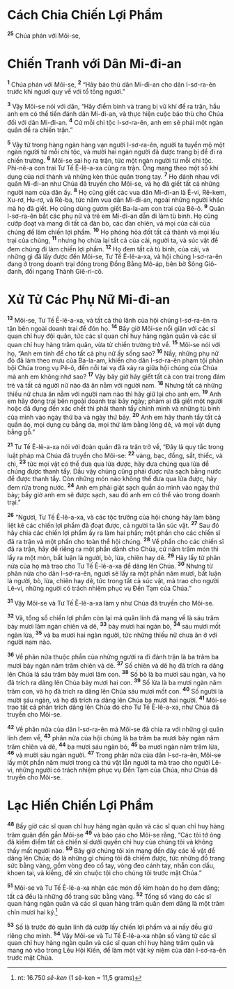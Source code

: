 # Cách Chia Chiến Lợi Phẩm
<sup><b>25</b></sup> Chúa phán với Môi-se, 
# Chiến Tranh với Dân Mi-đi-an
<sup><b>1</b></sup> Chúa phán với Môi-se, <sup><b>2</b></sup> “Hãy báo thù dân Mi-đi-an cho dân I-sơ-ra-ên trước khi ngươi quy về với tổ tông ngươi.”

<sup><b>3</b></sup> Vậy Môi-se nói với dân, “Hãy điểm binh và trang bị vũ khí để ra trận, hầu anh em có thể tiến đánh dân Mi-đi-an, và thực hiện cuộc báo thù cho Chúa đối với dân Mi-đi-an. <sup><b>4</b></sup> Cứ mỗi chi tộc I-sơ-ra-ên, anh em sẽ phái một ngàn quân để ra chiến trận.”

<sup><b>5</b></sup> Vậy từ trong hàng ngàn hàng vạn người I-sơ-ra-ên, người ta tuyển mộ một ngàn người từ mỗi chi tộc, và mười hai ngàn người đã được trang bị để đi ra chiến trường. <sup><b>6</b></sup> Môi-se sai họ ra trận, tức một ngàn người từ mỗi chi tộc. Phi-nê-a con trai Tư Tế Ê-lê-a-xa cũng ra trận. Ông mang theo một số khí dụng của nơi thánh và những kèn thúc quân trong tay. <sup><b>7</b></sup> Họ đánh nhau với quân Mi-đi-an như Chúa đã truyền cho Môi-se, và họ đã giết tất cả những người nam của dân ấy. <sup><b>8</b></sup> Họ cũng giết các vua dân Mi-đi-an là Ê-vi, Rê-kem, Xu-rơ, Hu-rơ, và Rê-ba, tức năm vua dân Mi-đi-an, ngoài những người khác mà họ đã giết. Họ cũng dùng gươm giết Ba-la-am con trai của Bê-ô. <sup><b>9</b></sup> Quân I-sơ-ra-ên bắt các phụ nữ và trẻ em Mi-đi-an dẫn đi làm tù binh. Họ cũng cướp đoạt và mang đi tất cả đàn bò, các đàn chiên, và mọi của cải của chúng để làm chiến lợi phẩm. <sup><b>10</b></sup> Họ phóng hỏa đốt tất cả thành và mọi lều trại của chúng, <sup><b>11</b></sup> nhưng họ chừa lại tất cả của cải, người ta, và súc vật để đem chúng đi làm chiến lợi phẩm. <sup><b>12</b></sup> Họ đem tất cả tù binh, của cải, và những gì đã lấy được đến Môi-se, Tư Tế Ê-lê-a-xa, và hội chúng I-sơ-ra-ên đang ở trong doanh trại đóng trong Ðồng Bằng Mô-áp, bên bờ Sông Giô-đanh, đối ngang Thành Giê-ri-cô.


# Xử Tử Các Phụ Nữ Mi-đi-an
<sup><b>13</b></sup> Môi-se, Tư Tế Ê-lê-a-xa, và tất cả thủ lãnh của hội chúng I-sơ-ra-ên ra tận bên ngoài doanh trại để đón họ. <sup><b>14</b></sup> Bấy giờ Môi-se nổi giận với các sĩ quan chỉ huy đội quân, tức các sĩ quan chỉ huy hàng ngàn quân và các sĩ quan chỉ huy hàng trăm quân, vừa từ chiến trường trở về. <sup><b>15</b></sup> Môi-se nói với họ, “Anh em tính để cho tất cả phụ nữ ấy sống sao? <sup><b>16</b></sup> Nầy, những phụ nữ đó đã làm theo mưu của Ba-la-am, khiến cho dân I-sơ-ra-ên phạm tội phản bội Chúa trong vụ Pê-ô, đến nỗi tai vạ đã xảy ra giữa hội chúng của Chúa mà anh em không nhớ sao? <sup><b>17</b></sup> Vậy bây giờ hãy giết tất cả con trai trong đám trẻ và tất cả người nữ nào đã ăn nằm với người nam. <sup><b>18</b></sup> Nhưng tất cả những thiếu nữ chưa ăn nằm với người nam nào thì hãy giữ lại cho anh em. <sup><b>19</b></sup> Anh em hãy đóng trại bên ngoài doanh trại bảy ngày; phàm ai đã giết một người hoặc đã đụng đến xác chết thì phải thanh tẩy chính mình và những tù binh của mình vào ngày thứ ba và ngày thứ bảy. <sup><b>20</b></sup> Anh em hãy thanh tẩy tất cả quần áo, mọi dụng cụ bằng da, mọi thứ làm bằng lông dê, và mọi vật dụng bằng gỗ.”

<sup><b>21</b></sup> Tư Tế Ê-lê-a-xa nói với đoàn quân đã ra trận trở về, “Ðây là quy tắc trong luật pháp mà Chúa đã truyền cho Môi-se: <sup><b>22</b></sup> vàng, bạc, đồng, sắt, thiếc, và chì, <sup><b>23</b></sup> tức mọi vật có thể đưa qua lửa được, hãy đưa chúng qua lửa để chúng được thanh tẩy. Dầu vậy chúng cũng phải được rửa sạch bằng nước để được thanh tẩy. Còn những món nào không thể đưa qua lửa được, hãy đem rửa trong nước. <sup><b>24</b></sup> Anh em phải giặt sạch quần áo mình vào ngày thứ bảy; bấy giờ anh em sẽ được sạch, sau đó anh em có thể vào trong doanh trại.”

<sup><b>26</b></sup> “Ngươi, Tư Tế Ê-lê-a-xa, và các tộc trưởng của hội chúng hãy làm bảng liệt kê các chiến lợi phẩm đã đoạt được, cả người ta lẫn súc vật. <sup><b>27</b></sup> Sau đó hãy chia các chiến lợi phẩm ấy ra làm hai phần; một phần cho các chiến sĩ đã ra trận và một phần cho toàn thể hội chúng. <sup><b>28</b></sup> Về phần cho các chiến sĩ đã ra trận, hãy để riêng ra một phần dành cho Chúa, cứ năm trăm món thì lấy ra một món, bất luận là người, bò, lừa, chiên hay dê. <sup><b>29</b></sup> Hãy lấy từ phân nửa của họ mà trao cho Tư Tế Ê-lê-a-xa để dâng lên Chúa. <sup><b>30</b></sup> Nhưng từ phân nửa cho dân I-sơ-ra-ên, ngươi sẽ lấy ra một phần năm mươi, bất luận là người, bò, lừa, chiên hay dê, tức trong tất cả súc vật, mà trao cho người Lê-vi, những người có trách nhiệm phục vụ Ðền Tạm của Chúa.”

<sup><b>31</b></sup> Vậy Môi-se và Tư Tế Ê-lê-a-xa làm y như Chúa đã truyền cho Môi-se.

<sup><b>32</b></sup> Vả, tổng số chiến lợi phẩm còn lại mà quân lính đã mang về là sáu trăm bảy mươi lăm ngàn chiên và dê, <sup><b>33</b></sup> bảy mươi hai ngàn bò, <sup><b>34</b></sup> sáu mươi mốt ngàn lừa, <sup><b>35</b></sup> và ba mươi hai ngàn người, tức những thiếu nữ chưa ăn ở với người nam nào.

<sup><b>36</b></sup> Về phân nửa thuộc phần của những người ra đi đánh trận là ba trăm ba mươi bảy ngàn năm trăm chiên và dê. <sup><b>37</b></sup> Số chiên và dê họ đã trích ra dâng lên Chúa là sáu trăm bảy mươi lăm con. <sup><b>38</b></sup> Số bò là ba mươi sáu ngàn, và họ đã trích ra dâng lên Chúa bảy mươi hai con. <sup><b>39</b></sup> Số lừa là ba mươi ngàn năm trăm con, và họ đã trích ra dâng lên Chúa sáu mươi mốt con. <sup><b>40</b></sup> Số người là mười sáu ngàn, và họ đã trích ra dâng lên Chúa ba mươi hai người. <sup><b>41</b></sup> Môi-se trao tất cả phần trích dâng lên Chúa đó cho Tư Tế Ê-lê-a-xa, như Chúa đã truyền cho Môi-se.

<sup><b>42</b></sup> Về phân nửa của dân I-sơ-ra-ên mà Môi-se đã chia ra với những gì quân lính đem về, <sup><b>43</b></sup> phân nửa của hội chúng là ba trăm ba mươi bảy ngàn năm trăm chiên và dê, <sup><b>44</b></sup> ba mươi sáu ngàn bò, <sup><b>45</b></sup> ba mươi ngàn năm trăm lừa, <sup><b>46</b></sup> và mười sáu ngàn người. <sup><b>47</b></sup> Trong phân nửa của dân I-sơ-ra-ên, Môi-se lấy một phần năm mươi trong cả thú vật lẫn người ta mà trao cho người Lê-vi, những người có trách nhiệm phục vụ Ðền Tạm của Chúa, như Chúa đã truyền cho Môi-se.


# Lạc Hiến Chiến Lợi Phẩm
<sup><b>48</b></sup> Bấy giờ các sĩ quan chỉ huy hàng ngàn quân và các sĩ quan chỉ huy hàng trăm quân đến gần Môi-se <sup><b>49</b></sup> và báo cáo cho Môi-se rằng, “Các tôi tớ ông đã kiểm điểm tất cả chiến sĩ dưới quyền chỉ huy của chúng tôi và không thấy mất người nào. <sup><b>50</b></sup> Bây giờ chúng tôi xin mang đến đây các lễ vật để dâng lên Chúa; đó là những gì chúng tôi đã chiếm được, tức những đồ trang sức bằng vàng, gồm vòng đeo cổ tay, vòng đeo cánh tay, nhẫn con dấu, khoen tai, và kiềng, để xin chuộc tội cho chúng tôi trước mặt Chúa.”

<sup><b>51</b></sup> Môi-se và Tư Tế Ê-lê-a-xa nhận các món đồ kim hoàn do họ đem dâng; tất cả đều là những đồ trang sức bằng vàng. <sup><b>52</b></sup> Tổng số vàng do các sĩ quan hàng ngàn quân và các sĩ quan hàng trăm quân đem dâng là một trăm chín mươi hai ký.[^1-dfff4076-d91c-4bc7-be1c-c1ac9bc50b6e]

<sup><b>53</b></sup> Số là trước đó quân lính đã cướp lấy chiến lợi phẩm và ai nấy đều giữ riêng cho mình. <sup><b>54</b></sup> Vậy Môi-se và Tư Tế Ê-lê-a-xa nhận số vàng từ các sĩ quan chỉ huy hàng ngàn quân và các sĩ quan chỉ huy hàng trăm quân và mang nó vào trong Lều Hội Kiến, để làm một vật kỷ niệm của dân I-sơ-ra-ên trước mặt Chúa.

[^1-dfff4076-d91c-4bc7-be1c-c1ac9bc50b6e]: nt: 16.750 *sê-ken* (1 sê-ken = 11,5 grams)